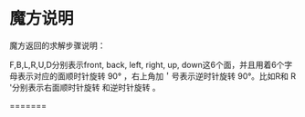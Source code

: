 # 魔方说明
魔方返回的求解步骤说明：

F,B,L,R,U,D分别表示front, back, left, right, up, down这6个面，并且用着6个字母表示对应的面顺时针旋转 90° ，右上角加＇号表示逆时针旋转  90°。比如R和 R '分别表示右面顺时针旋转 和逆时针旋转 。

=======

